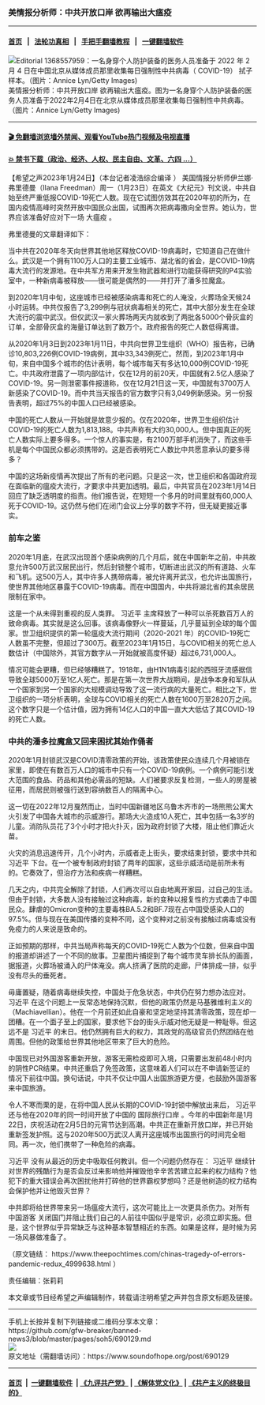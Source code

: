 ### 美情报分析师：中共开放口岸 欲再输出大瘟疫
------------------------

#### [首页](https://github.com/gfw-breaker/banned-news3/blob/master/README.md) &nbsp;&nbsp;|&nbsp;&nbsp; [法轮功真相](https://github.com/begood0513/basic/blob/master/README.md)  &nbsp;&nbsp;|&nbsp;&nbsp; [手把手翻墙教程](https://github.com/gfw-breaker/guides/wiki)  &nbsp;&nbsp;|&nbsp;&nbsp; [一键翻墙软件](https://github.com/gfw-breaker/nogfw/blob/master/README.md)  



<div><img alt="Editorial 1368557959：一名身穿个人防护装备的医务人员准备于 2022 年 2 月 4 日在中国北京从媒体成员那里收集每日强制性中共病毒（ COVID-19） 拭子样本。（图片：Annice Lyn/Getty Images)" src="https://img.soundofhope.org/2022-03/gettyimages-1368557959_fotor-1647722380933.jpg"/>
<br/><figcaption class="caption">
 美情报分析师：中共开放口岸 欲再输出大瘟疫。图为一名身穿个人防护装备的医务人员准备于2022年2月4日在北京从媒体成员那里收集每日强制性中共病毒。（图片：Annice Lyn/Getty Images)
</figcaption></div><hr/>

#### [ 🎬  免翻墙浏览墙外禁闻、观看YouTube热门视频及电视直播](https://github.com/gfw-breaker/HelloWorld)

#### [ 💥  禁书下载（政治、经济、人权、民主自由、文革、六四 ...）](https://github.com/gfw-breaker/books/blob/master/README.md)

<div><div class="Content__Wrapper sc-1bvya0-0 elmmKw article_body" itemprop="articleBody">
 <div id="post_place_1">
 </div>
 <p class="meta-top">
  <span class="meta">
   【希望之声2023年1月24日】（本台记者凌浩综合编译 ）
  </span>
  美国情报分析师伊兰娜·弗里德曼（Ilana Freedman）周一（1月23日）在英文《大纪元》刊文说，中共自始至终严重低报COVID-19死亡人数。现在它试图仿效其在2020年初的所为，在国内疫情高峰时突然开放中国民众出国，试图再次把病毒撒向全世界。她认为，世界应该准备好应对下一场
  <ok href="/term/43207">
   大瘟疫
  </ok>
  。
 </p>
 <p>
  弗里德曼的文章翻译如下：
 </p>
 <p>
  当中共在2020年冬天向世界其他地区释放COVID-19病毒时，它知道自己在做什么。武汉是一个拥有1100万人口的主要工业城市、湖北省的省会，是COVID-19病毒大流行的发源地。在中共军方用来开发生物武器和进行功能获得研究的P4实验室中，一种新病毒被释放——很可能是偶然的——并打开了潘多拉魔盒。
 </p>
 <p>
  到2020年1月中旬，这座城市已经被感染病毒和死亡的人淹没，火葬场全天候24小时运转。中共仅报告了3,299例与冠状病毒相关的死亡，其中大部分发生在全球大流行的震中武汉。但仅武汉一家火葬场两天内就收到了两批各5000个骨灰盒的订单，全部骨灰盒的海量订单达到了数万个。政府报告的死亡人数低得离谱。
 </p>
 <p>
  从2020年1月3日到2023年1月11日，中共向世界卫生组织（WHO）报告称，已确诊10,803,226例COVID-19病例，其中33,343例死亡。然而，到2023年1月中旬，来自中国多个城市的估计表明，每个城市每天有多达10,000例COVID-19死亡。中共政府泄露了一项内部估计，仅在12月的前20天，中国就有2.5亿人感染了COVID-19。另一则泄密事件报道称，仅在12月21日这一天，中国就有3700万人新感染了COVID-19。而中共当天报告的官方数字只有3,049例新感染。另一份报告表明，超过75%的中国人口已经被感染。
 </p>
 <p>
  中国的死亡人数从一开始就是故意少报的。仅在2020年，世界卫生组织估计COVID-19的死亡人数为1,813,188。中共声称有大约30,000人。但中国真正的死亡人数实际上要多得多。一个惊人的事实是，有2100万部手机消失了，而这些手机是每个中国民众都必须携带的。这是否表明死亡人数比中共愿意承认的要多得多？
 </p>
 <p>
  中国的这场新疫情再次提出了所有的老问题。只是这一次，世卫组织和各国政府现在面临新的瘟疫大流行，才要求中共更加透明。最后，中共官员在2023年1月14日回应了缺乏透明度的指责。他们报告说，在短短一个多月的时间里就有60,000人死于COVID-19。这仍然与他们在闭门会议上分享的数字不符，但无疑更接近事实。
 </p>
 <h3>
  <strong>
   前车之鉴
  </strong>
 </h3>
 <p>
  2020年1月底，在武汉出现首个感染病例的几个月后，就在中国新年之前，中共故意允许500万武汉居民出行，然后封锁整个城市，切断进出武汉的所有道路、火车和飞机。这500万人，其中许多人携带病毒，被允许离开武汉，也允许出国旅行，使世界其他地区暴露于COVID-19病毒。而在中国国内，中共将湖北省的其余居民限制在家中。
 </p>
 <p>
  这是一个从未得到重视的反人类罪。
  <ok href="/term/1063">
   习近平
  </ok>
  主席释放了一种可以杀死数百万人的致命病毒。其实就是这么回事。该病毒像野火一样蔓延，几乎蔓延到全球的每个国家。世卫组织提供的第一轮瘟疫大流行期间（2020-2021 年）的COVID-19死亡人数虽不完整，但超过了300万。截至2023年1月15日，与COVID相关的死亡总人数估计（中国除外，其官方数字从一开始就被高度怀疑）超过6,731,000人。
 </p>
 <p>
  情况可能会更糟，但已经够糟糕了。1918年，由H1N1病毒引起的西班牙流感据信导致全球5000万至1亿人死亡。那是在第一次世界大战期间，是战争本身和军队从一个国家到另一个国家的大规模调动导致了这一流行病的大量死亡。相比之下，世卫组织的一项分析表明，全球与COVID相关的死亡人数在1600万至2820万之间。这个数字只是一个估计值，因为拥有14亿人口的中国一直大大低估了其COVID-19的死亡人数。
 </p>
 <h3>
  <strong>
   中共的潘多拉魔盒又回来困扰其始作俑者
  </strong>
 </h3>
 <p>
  2020年1月封锁武汉是COVID清零政策的开始，该政策使民众连续几个月被锁在家里，即使在有数百万人口的城市中只有一个COVID-19病例。一个病例可能引发大范围的食品、药品和其他必需品的短缺。人们被要求反复检测，一些人的房屋被征用，而居民则被强行送到容纳数百人的隔离中心。
 </p>
 <p>
  这一切在2022年12月戛然而止，当时中国新疆地区乌鲁木齐市的一场熊熊公寓大火引发了中国各大城市的示威游行。那场大火造成10人死亡，其中包括一名3岁的儿童。消防队员花了3个小时才把火扑灭，因为政府封锁了大楼，阻止他们靠近火苗。
 </p>
 <p>
  火灾的消息迅速传开，几个小时内，示威者走上街头，要求结束封锁，要求中共和
  <ok href="/term/1063">
   习近平
  </ok>
  下台。在一个被专制政府封锁了两年的国家，这些示威活动是前所未有的。它奏效了，但治疗方法和疾病一样糟糕。
 </p>
 <p>
  几天之内，中共完全解除了封锁，人们再次可以自由地离开家园，过自己的生活。但由于封锁，大多数人没有接触过这种病毒，新的变种以报复性的方式袭击了中国民众。肆虐的Omicron变种的主要毒株BA.5.2和BF.7现在占中国受感染人口的97.5%。但与现在在美国传播的变种不同，这个变种对之前没有接触过病毒或没有免疫力的人来说是致命的。
 </p>
 <p>
  正如预期的那样，中共当局声称每天的COVID-19死亡人数为个位数，但来自中国的报道却讲述了一个不同的故事。卫星图片捕捉到了每个城市灵车排长队的画面，据报道，火葬场被涌入的尸体淹没。病人挤满了医院的走廊，尸体排成一排，似乎没有尽头的垂死者。
 </p>
 <p>
  毋庸置疑，随着病毒继续失控，中国处于危急状态，中共仍在努力想办法应对。
  <ok href="/term/1063">
   习近平
  </ok>
  在这个问题上一反常态地保持沉默，但他的政策仍然是马基雅维利主义的（Machiavellian）。他在一个月前还如此自豪和坚定地坚持其清零政策，现在却一团糟。在一个面子至上的国家，要求他下台的街头示威对他无疑是一种耻辱。但这远不是
  <ok href="/term/1063">
   习近平
  </ok>
  的末日。他仍然拥有巨大的权力，其政党的高级官员仍然团结在他周围。但他的政策给世界其他地区带来了巨大的危险。
 </p>
 <p>
  中国现已对外国游客重新开放，游客无需检疫即可入境，只需要出发前48小时内的阴性PCR结果。中共还重启了免签政策，这意味着人们可以在不申请新签证的情况下前往中国。换句话说，中共不仅让中国人出国旅游更方便，也鼓励外国游客来中国旅游。
 </p>
 <p>
  令人不寒而栗的是，在将中国人民从长期的COVID-19封锁中解放出来后，
  <ok href="/term/1063">
   习近平
  </ok>
  还与他在2020年的同一时间开放了中国的
  <ok href="/term/831723">
   国际旅行口岸
  </ok>
  。今年的中国新年是1月22日，庆祝活动在2月5日的元宵节达到高潮。中共正在重新开放口岸，并已开始重新签发护照。这与2020年500万武汉人离开这座城市出国旅行的时间完全相同。再一次，他们携带了一种危险的病毒。
 </p>
 <p>
  <ok href="/term/1063">
   习近平
  </ok>
  没有从最近的历史中吸取任何教训。但一个问题仍然存在：
  <ok href="/term/1063">
   习近平
  </ok>
  继续针对世界的残酷行为是否会反过来影响他并摧毁他辛辛苦苦建立起来的权力结构？他犯下的重大错误会再次困扰他并打碎他的世界霸权梦想吗？还是他树造的权力结构会保护他并让他毁灭世界？
 </p>
 <p>
  中共即将给世界带来另一场瘟疫大流行，这次可能比上一次更具杀伤力。对所有
  <ok href="/term/12681">
   中国游客
  </ok>
  关闭国门并阻止我们自己的人前往中国似乎是常识，必须立即实施。但是，这个世界似乎异常缺乏与这种基本智慧相近的东西。如果是这样，是时候为另一场风暴做准备了。
 </p>
 <p>
  （原文链结：
  <ok href="https://www.theepochtimes.com/chinas-tragedy-of-errors-pandemic-redux_4999638.html">
   https://www.theepochtimes.com/chinas-tragedy-of-errors-pandemic-redux_4999638.html
  </ok>
  ）
 </p>
 <p class="meta-btm">
  责任编辑：张莉莉
 </p>
 <p class="meta-btm">
  本文章或节目经希望之声编辑制作，转载请注明希望之声并包含原文标题及链接。
 </p>
</div>
</div>
<hr/>
手机上长按并复制下列链接或二维码分享本文章：<br/>
https://github.com/gfw-breaker/banned-news3/blob/master/pages/soh5/690129.md <br/>
<a href='https://github.com/gfw-breaker/banned-news3/blob/master/pages/soh5/690129.md'><img src='https://github.com/gfw-breaker/banned-news3/blob/master/pages/soh5/690129.md.png'/></a> <br/>
原文地址（需翻墙访问）：https://www.soundofhope.org/post/690129


------------------------
#### [首页](https://github.com/gfw-breaker/banned-news3/blob/master/README.md) &nbsp;|&nbsp; [一键翻墙软件](https://github.com/gfw-breaker/nogfw/blob/master/README.md) &nbsp;| [《九评共产党》](https://github.com/gfw-breaker/9ping.md/blob/master/README.md#九评之一评共产党是什么) | [《解体党文化》](https://github.com/gfw-breaker/jtdwh.md/blob/master/README.md) | [《共产主义的终极目的》](https://github.com/gfw-breaker/gczydzjmd.md/blob/master/README.md)


<img src='http://gfw-breaker.win/banned-news3/pages/soh5/690129.md' width='0px' height='0px'/>